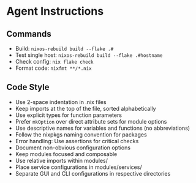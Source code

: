 # Agent Instructions

## Commands
- Build: `nixos-rebuild build --flake .#`
- Test single host: `nixos-rebuild build --flake .#hostname`
- Check config: `nix flake check`
- Format code: `nixfmt **/*.nix`

## Code Style
- Use 2-space indentation in .nix files
- Keep imports at the top of the file, sorted alphabetically
- Use explicit types for function parameters
- Prefer `mkOption` over direct attribute sets for module options
- Use descriptive names for variables and functions (no abbreviations)
- Follow the nixpkgs naming convention for packages
- Error handling: Use assertions for critical checks
- Document non-obvious configuration options
- Keep modules focused and composable
- Use relative imports within modules/
- Place service configurations in modules/services/
- Separate GUI and CLI configurations in respective directories
